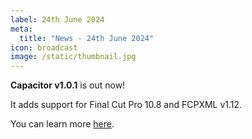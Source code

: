 ```yaml
---
label: 24th June 2024
meta:
  title: "News - 24th June 2024"
icon: broadcast
image: /static/thumbnail.jpg
---
```


**Capacitor v1.0.1** is out now!

It adds support for Final Cut Pro 10.8 and FCPXML v1.12.

You can learn more [here](https://capacitor.fcp.cafe).